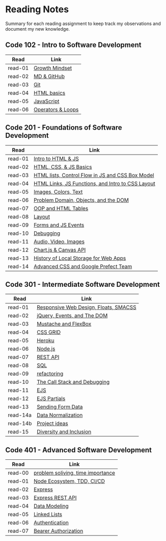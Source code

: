 # Reading Notes
Summary for each reading assignment to keep track my observations and document my new knowledge.  

## Code 102 - Intro to Software Development  
|Read|Link|
|----|----|
|read-01|[Growth Mindset](code-102/lab-02a.md)|
|read-02|[MD & GitHub](code-102/read-02a.md)|
|read-03|[Git](code-102/read-02b.md)|
|read-04|[HTML basics](code-102/read-03a.md)|
|read-05|[JavaScript](code-102/read-04.md)|
|read-06|[Operators & Loops](code-102/read-05.md)|


## Code 201 - Foundations of Software Development  
|Read|Link|
|----|----|
|read-01|[Intro to HTML & JS](code-201/read-01.md)|
|read-02|[HTML, CSS, & JS Basics](code-201/read-02.md)|
|read-03|[HTML lists, Control Flow in JS and CSS Box Model](code-201/read-03.md)|
|read-04|[HTML Links, JS Functions, and Intro to CSS Layout](code-201/read-04.md)|
|read-05|[Images, Colors, Text](code-201/read-05.md)|
|read-06|[Problem Domain, Objects, and the DOM](code-201/read-06.md)|
|read-07|[OOP and HTML Tables](code-201/read-07.md)|
|read-08|[Layout](code-201/read-08.md)|
|read-09|[Forms and JS Events](code-201/read-09.md)|
|read-10|[Debugging](code-201/read-10.md)|
|read-11|[Audio, Video, Images](code-201/read-11.md)|
|read-12|[Chart.js & Canvas API](code-201/read-12.md)|
|read-13|[History of Local Storage for Web Apps](code-201/read-13.md)|
|read-14|[Advanced CSS and Google Prefect Team](code-201/read-14.md)|

## Code 301 - Intermediate Software Development  
|Read|Link|
|----|----|
|read-01|[Responsive Web Design, Floats, SMACSS](code-301/read-01.md)|
|read-02|[jQuery, Events, and The DOM](code-301/read-02.md)|
|read-03|[Mustache and FlexBox](code-301/read-03.md)|
|read-04|[CSS GRID](code-301/read-04.md)|
|read-05|[Heroku](code-301/read-05.md)|
|read-06|[Node.js](code-301/read-06.md)|
|read-07|[REST API](code-301/read-07.md)|
|read-08|[SQL](code-301/read-08.md)|
|read-09|[refactoring](code-301/read-09.md)|
|read-10|[The Call Stack and Debugging](code-301/read-10.md)|
|read-11|[EJS](code-301/read-11.md)|
|read-12|[EJS Partials](code-301/read-12.md)|
|read-13|[Sending Form Data](code-301/read-13.md)|
|read-14a|[Data Normalization](code-301/read-14a.md)|
|read-14b|[Project ideas](code-301/read-14a.md)|
|read-15|[Diversity and Inclusion](code-301/read-15.md)|

## Code 401 - Advanced Software Development  
|Read|Link|
|---|---|
|read-00|[problem soliving, time importance](code-401/read-00.md)|  
|read-01|[Node Ecosystem, TDD, CI/CD](code-401/read-01.md)|  
|read-02|[Express](code-401/read-02.md)|  
|read-03|[Express REST API](code-401/read-03.md)|  
|read-04|[Data Modeling](code-401/read-04.md)|  
|read-05|[Linked Lists](code-401/read-05.md)|  
|read-06|[Authentication](code-401/read-06.md)|  
|read-07|[Bearer Authorization](code-401/read-07.md)|  

